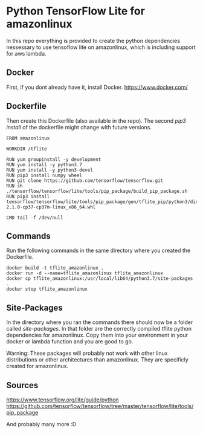 # Python TensorFlow Lite for amazonlinux

In this repo everything is provided to create the python dependencies nessessary to use tensoflow lite on amazonlinux, which is including support for aws lambda.

## Docker

First, if you dont already have it, install Docker. https://www.docker.com/

## Dockerfile

Then create this Dockerfile (also available in the repo).
The second *pip3 install* of the dockerfile might change with future versions.

    FROM amazonlinux

    WORKDIR /tflite

    RUN yum groupinstall -y development
    RUN yum install -y python3.7
    RUN yum install -y python3-devel
    RUN pip3 install numpy wheel
    RUN git clone https://github.com/tensorflow/tensorflow.git
    RUN sh ./tensorflow/tensorflow/lite/tools/pip_package/build_pip_package.sh
    RUN pip3 install tensorflow/tensorflow/lite/tools/pip_package/gen/tflite_pip/python3/dist/tflite_runtime-2.1.0-cp37-cp37m-linux_x86_64.whl

    CMD tail -f /dev/null

## Commands

Run the following commands in the same directory where you created the Dockerfile.

    docker build -t tflite_amazonlinux .
    docker run -d --name=tflite_amazonlinux tflite_amazonlinux
    docker cp tflite_amazonlinux:/usr/local/lib64/python3.7/site-packages .
    docker stop tflite_amazonlinux

## Site-Packages

In the directory where you ran the commands there should now be a folder called *site-packages*. In that folder are the correctly compiled tflite python dependencies for amazonlinux. Copy them into your environment in your docker or lambda function and you are good to go.

Warning: These packages will probably not work with other linux distributions or other architectures than amazonlinux. They are specificly created for amazonlinux.

## Sources

https://www.tensorflow.org/lite/guide/python
https://github.com/tensorflow/tensorflow/tree/master/tensorflow/lite/tools/pip_package

And probably many more :D 
